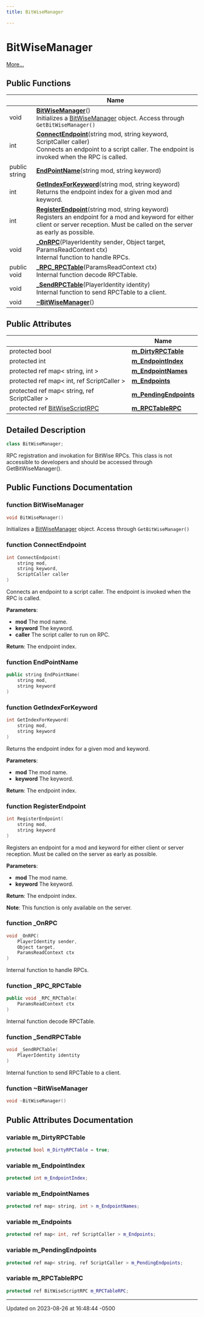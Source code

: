 ```yaml
---
title: BitWiseManager

---
```


# BitWiseManager



 [More...](#detailed-description)

## Public Functions

|                | Name           |
| -------------- | -------------- |
| void | **[BitWiseManager](class_bit_wise_manager.md#function-bitwisemanager)**()<br>Initializes a [BitWiseManager](class_bit_wise_manager.md) object. Access through `GetBitWiseManager()` |
| int | **[ConnectEndpoint](class_bit_wise_manager.md#function-connectendpoint)**(string mod, string keyword, ScriptCaller caller)<br>Connects an endpoint to a script caller. The endpoint is invoked when the RPC is called.  |
| public string | **[EndPointName](class_bit_wise_manager.md#function-endpointname)**(string mod, string keyword) |
| int | **[GetIndexForKeyword](class_bit_wise_manager.md#function-getindexforkeyword)**(string mod, string keyword)<br>Returns the endpoint index for a given mod and keyword.  |
| int | **[RegisterEndpoint](class_bit_wise_manager.md#function-registerendpoint)**(string mod, string keyword)<br>Registers an endpoint for a mod and keyword for either client or server reception. Must be called on the server as early as possible.  |
| void | **[_OnRPC](class_bit_wise_manager.md#function--onrpc)**(PlayerIdentity sender, Object target, ParamsReadContext ctx)<br>Internal function to handle RPCs.  |
| public void | **[_RPC_RPCTable](class_bit_wise_manager.md#function--rpc-rpctable)**(ParamsReadContext ctx)<br>Internal function decode RPCTable.  |
| void | **[_SendRPCTable](class_bit_wise_manager.md#function--sendrpctable)**(PlayerIdentity identity)<br>Internal function to send RPCTable to a client.  |
| void | **[~BitWiseManager](class_bit_wise_manager.md#function-~bitwisemanager)**() |

## Public Attributes

|                | Name           |
| -------------- | -------------- |
| protected bool | **[m_DirtyRPCTable](class_bit_wise_manager.md#variable-m-dirtyrpctable)**  |
| protected int | **[m_EndpointIndex](class_bit_wise_manager.md#variable-m-endpointindex)**  |
| protected ref map< string, int > | **[m_EndpointNames](class_bit_wise_manager.md#variable-m-endpointnames)**  |
| protected ref map< int, ref ScriptCaller > | **[m_Endpoints](class_bit_wise_manager.md#variable-m-endpoints)**  |
| protected ref map< string, ref ScriptCaller > | **[m_PendingEndpoints](class_bit_wise_manager.md#variable-m-pendingendpoints)**  |
| protected ref [BitWiseScriptRPC](class_bit_wise_script_r_p_c.md) | **[m_RPCTableRPC](class_bit_wise_manager.md#variable-m-rpctablerpc)**  |

## Detailed Description

```cpp
class BitWiseManager;
```


RPC registration and invokation for BitWise RPCs. This class is not accessible to developers and should be accessed through GetBitWiseManager(). 

## Public Functions Documentation

### function BitWiseManager

```cpp
void BitWiseManager()
```

Initializes a [BitWiseManager](class_bit_wise_manager.md) object. Access through `GetBitWiseManager()`

### function ConnectEndpoint

```cpp
int ConnectEndpoint(
    string mod,
    string keyword,
    ScriptCaller caller
)
```

Connects an endpoint to a script caller. The endpoint is invoked when the RPC is called. 

**Parameters**: 

  * **mod** The mod name. 
  * **keyword** The keyword. 
  * **caller** The script caller to run on RPC. 


**Return**: The endpoint index. 

### function EndPointName

```cpp
public string EndPointName(
    string mod,
    string keyword
)
```


### function GetIndexForKeyword

```cpp
int GetIndexForKeyword(
    string mod,
    string keyword
)
```

Returns the endpoint index for a given mod and keyword. 

**Parameters**: 

  * **mod** The mod name. 
  * **keyword** The keyword. 


**Return**: The endpoint index. 

### function RegisterEndpoint

```cpp
int RegisterEndpoint(
    string mod,
    string keyword
)
```

Registers an endpoint for a mod and keyword for either client or server reception. Must be called on the server as early as possible. 

**Parameters**: 

  * **mod** The mod name. 
  * **keyword** The keyword. 


**Return**: The endpoint index. 

**Note**: This function is only available on the server. 

### function _OnRPC

```cpp
void _OnRPC(
    PlayerIdentity sender,
    Object target,
    ParamsReadContext ctx
)
```

Internal function to handle RPCs. 

### function _RPC_RPCTable

```cpp
public void _RPC_RPCTable(
    ParamsReadContext ctx
)
```

Internal function decode RPCTable. 

### function _SendRPCTable

```cpp
void _SendRPCTable(
    PlayerIdentity identity
)
```

Internal function to send RPCTable to a client. 

### function ~BitWiseManager

```cpp
void ~BitWiseManager()
```


## Public Attributes Documentation

### variable m_DirtyRPCTable

```cpp
protected bool m_DirtyRPCTable = true;
```


### variable m_EndpointIndex

```cpp
protected int m_EndpointIndex;
```


### variable m_EndpointNames

```cpp
protected ref map< string, int > m_EndpointNames;
```


### variable m_Endpoints

```cpp
protected ref map< int, ref ScriptCaller > m_Endpoints;
```


### variable m_PendingEndpoints

```cpp
protected ref map< string, ref ScriptCaller > m_PendingEndpoints;
```


### variable m_RPCTableRPC

```cpp
protected ref BitWiseScriptRPC m_RPCTableRPC;
```


-------------------------------

Updated on 2023-08-26 at 16:48:44 -0500